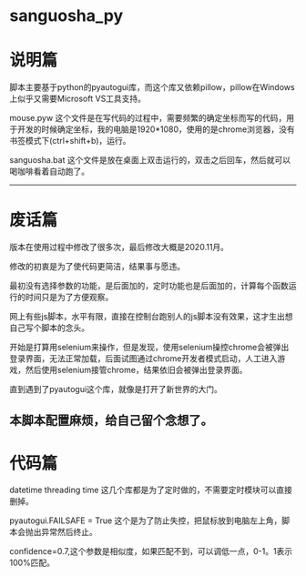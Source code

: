 # sanguosha_py

# 说明篇
脚本主要基于python的pyautogui库，而这个库又依赖pillow，pillow在Windows上似乎又需要Microsoft VS工具支持。

mouse.pyw 这个文件是在写代码的过程中，需要频繁的确定坐标而写的代码，用于开发的时候确定坐标，我的电脑是1920*1080，使用的是chrome浏览器，没有书签模式下(ctrl+shift+b)，运行。

sanguosha.bat 这个文件是放在桌面上双击运行的，双击之后回车，然后就可以喝咖啡看着自动跑了。

------------------------------------------------
# 废话篇
版本在使用过程中修改了很多次，最后修改大概是2020.11月。

修改的初衷是为了使代码更简洁，结果事与愿违。

最初没有选择参数的功能，是后面加的，定时功能也是后面加的，计算每个函数运行的时间只是为了方便观察。

网上有些js脚本，水平有限，直接在控制台跑别人的js脚本没有效果，这才生出想自己写个脚本的念头。

开始是打算用selenium来操作，但是发现，使用selenium操控chrome会被弹出登录界面，无法正常加载，后面试图通过chrome开发者模式启动，人工进入游戏，然后使用selenium接管chrome，结果依旧会被弹出登录界面。

直到遇到了pyautogui这个库，就像是打开了新世界的大门。

本脚本配置麻烦，给自己留个念想了。
-------------------------------------------------------
# 代码篇
datetime threading time 这几个库都是为了定时做的，不需要定时模块可以直接删掉。

pyautogui.FAILSAFE = True 这个是为了防止失控，把鼠标放到电脑左上角，脚本会抛出异常然后终止。

confidence=0.7,这个参数是相似度，如果匹配不到，可以调低一点，0-1。1表示100%匹配。